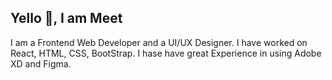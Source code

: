 ## Yello 👋, I am Meet
I am a Frontend Web Developer and a UI/UX Designer. I have worked on React, HTML, CSS, BootStrap. I hase have great Experience in using Adobe XD and Figma.
